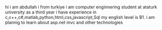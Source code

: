 hi i am abdullah i from turkiye i am computer enginnering student at ataturk university as a third year i have experience in c,c++,c#,matlab,python,html,css,javascript,Sql my english level is B1. i am plannig to learn about asp.net mvc and other technologies
